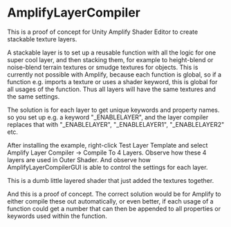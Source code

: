 # AmplifyLayerCompiler

This is a proof of concept for Unity Amplify Shader Editor to create stackable texture layers.

A stackable layer is to set up a reusable function with all the logic for one super cool layer, and then stacking them, for example to height-blend or noise-blend terrain textures or smudge textures for objects. This is currently not possible with Amplify, because each function is global, so if a function e.g. imports a texture or uses a shader keyword, this is global for all usages of the function. Thus all layers will have the same textures and the same settings.

The solution is for each layer to get unique keywords and property names. so you set up e.g. a keyword "_ENABLELAYER", and the layer compiler replaces that with "_ENABLELAYER", "_ENABLELAYER1", "_ENABLELAYER2" etc.

After installing the example, right-click Test Layer Template and select Amplify Layer Compiler -> Compile To 4 Layers. Observe how these 4 layers are used in Outer Shader. And observe how AmplifyLayerCompilerGUI is able to control the settings for each layer.

This is a dumb little layered shader that just added the textures together.

And this is a proof of concept. The correct solution would be for Amplify to either compile these out automatically, or even better, if each usage of a function could get a number that can then be appended to all properties or keywords used within the function.

